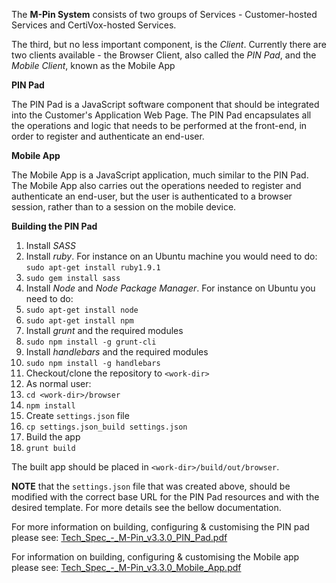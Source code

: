 The **M-Pin System** consists of two groups of Services - Customer-hosted Services and CertiVox-hosted Services.

The third, but no less important component, is the *Client*. Currently there are two clients available - the Browser Client, also called the *PIN Pad*, and the *Mobile Client*, known as the Mobile App

**PIN Pad**

The PIN Pad is a JavaScript software component that should be integrated into the Customer's Application Web Page. The PIN Pad encapsulates all the operations and logic that needs to be performed at the front-end, in order to register and authenticate an end-user.

**Mobile App**

The Mobile App is a JavaScript application, much similar to the PIN Pad. The Mobile App also carries out the operations needed to register and authenticate an end-user, but the user is authenticated to a browser session, rather than to a session on the mobile device.

**Building the PIN Pad**

1. Install *SASS*
  1. Install *ruby*. For instance on an Ubuntu machine you would need to do: `sudo apt-get install ruby1.9.1`
  2. `sudo gem install sass`
2. Install *Node* and *Node Package Manager*. For instance on Ubuntu you need to do:
  1. `sudo apt-get install node`
  2. `sudo apt-get install npm`
3. Install *grunt* and the required modules
  1. `sudo npm install -g grunt-cli`
4. Install *handlebars* and the required modules
  1. `sudo npm install -g handlebars`
5. Checkout/clone the repository to `<work-dir>`
6. As normal user:
  1. `cd <work-dir>/browser`
  2. `npm install`
7. Create `settings.json` file
  1. `cp settings.json_build settings.json`
8. Build the app
  1. `grunt build`

The built app should be placed in `<work-dir>/build/out/browser`.

**NOTE** that the `settings.json` file that was created above, should be modified with the correct base URL for the PIN Pad resources and with the desired template. For more details see the bellow documentation.

For more information on building, configuring & customising the PIN pad please see: [Tech_Spec_-_M-Pin_v3.3.0_PIN_Pad.pdf](/Tech_Spec_-_M-Pin_v3.3.0_PIN_Pad.pdf)

For information on building, configuring & customising the Mobile app please see: [Tech_Spec_-_M-Pin_v3.3.0_Mobile_App.pdf](/Tech_Spec_-_M-Pin_v3.3.0_Mobile_App.pdf)
